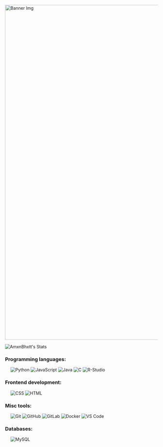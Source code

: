 
<p align=”center”>
  
<img width="1103" alt="Banner Img" src="https://github.com/AmxnBhxtt/AmxnBhxtt/assets/113989108/af0a36a3-09d7-48b9-aa0a-a193126c20cb">

</p>

![AmxnBhxtt's Stats](https://github-readme-stats.vercel.app/api?username=AmxnBhxtt&theme=chartreuse-dark&show_icons=true&hide_border=true&count_private=true)

### Programming languages:
&emsp;
![Python](https://img.shields.io/badge/-Python-000?&logo=Python)
![JavaScript](https://img.shields.io/badge/-JavaScript-000?&logo=JavaScript)
![Java](https://img.shields.io/badge/-Java-000?&logo=Java)
![C](https://img.shields.io/badge/-C-000?&logo=C)
![R-Studio](https://img.shields.io/badge/-R-Studio-000?&logo=R)

### Frontend development:
&emsp;
![CSS](https://img.shields.io/badge/-CSS-000?&logo=CSS3)
![HTML](https://img.shields.io/badge/-HTML-000?&logo=HTML5)

### Misc tools:
&emsp;
![Git](https://img.shields.io/badge/-Git-000?&logo=Git)
![GitHub](https://img.shields.io/badge/-GitHub-000?&logo=GitHub)
![GitLab](https://img.shields.io/badge/-GitLab-000?&logo=GitLab)
![Docker](https://img.shields.io/badge/-Docker-000?&logo=Docker)
![VS Code](https://img.shields.io/badge/-VS%20Code-000?&logo=Visual-Studio-Code)

### Databases:
&emsp;
![MySQL](https://img.shields.io/badge/-MySQL-000?&logo=MySQL)




<!--
**AmxnBhxtt/AmxnBhxtt** is a ✨ _special_ ✨ repository because its `README.md` (this file) appears on your GitHub profile.

Here are some ideas to get you started:

### Hi there, I'm Aman👋
### 🔭 I’m currently working on something really cool!
### 🌱 I’m currently learning Advanced Java and Web Assembly.
### 💬 Ask me about anything (My Passion, Experience, or Basic Working Principles of Quantum Computers!)
### ⚡ Fun fact: The first-ever computer had a weight of over 27 Tons!


- 🔭 I’m currently working on ...
- 🌱 I’m currently learning ...
- 👯 I’m looking to collaborate on ...
- 🤔 I’m looking for help with ...
- 💬 Ask me about ...
- 📫 How to reach me: ...
- 😄 Pronouns: ...
- ⚡ Fun fact: ...
-->
